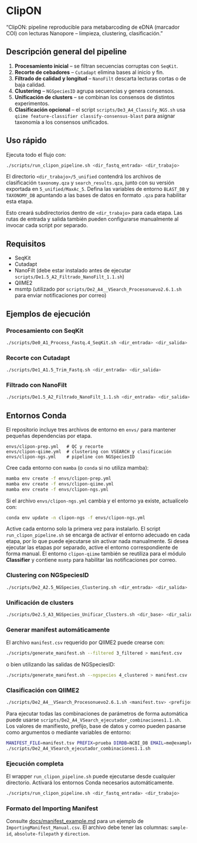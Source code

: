 # ClipON

“ClipON: pipeline reproducible para metabarcoding de eDNA (marcador COI) con lecturas Nanopore – limpieza, clustering, clasificación.”
## Descripción general del pipeline

1. **Procesamiento inicial** – se filtran secuencias corruptas con `SeqKit`.
2. **Recorte de cebadores** – `Cutadapt` elimina bases al inicio y fin.
3. **Filtrado de calidad y longitud** – `NanoFilt` descarta lecturas cortas o de baja calidad.
4. **Clustering** – `NGSpeciesID` agrupa secuencias y genera consensos.
5. **Unificación de clusters** – se combinan los consensos de distintos experimentos.
6. **Clasificación opcional** – el script `scripts/De3_A4_Classify_NGS.sh` usa `qiime feature-classifier classify-consensus-blast` para asignar taxonomía a los consensos unificados.


## Uso rápido

Ejecuta todo el flujo con:

```bash
./scripts/run_clipon_pipeline.sh <dir_fastq_entrada> <dir_trabajo>
```
El directorio `<dir_trabajo>/5_unified` contendrá los archivos de clasificación
`taxonomy.qza` y `search_results.qza`, junto con su versión exportada en
`5_unified/MaxAc_5`. Defina las variables de entorno `BLAST_DB` y `TAXONOMY_DB`
apuntando a las bases de datos en formato `.qza` para habilitar esta etapa.

Esto creará subdirectorios dentro de `<dir_trabajo>` para cada etapa.
Las rutas de entrada y salida también pueden configurarse manualmente al invocar cada script por separado.
## Requisitos

- SeqKit
- Cutadapt
- NanoFilt (debe estar instalado antes de ejecutar `scripts/De1.5_A2_Filtrado_NanoFilt_1.1.sh`)
- QIIME2
- msmtp (utilizado por `scripts/De2_A4__VSearch_Procesonuevo2.6.1.sh` para enviar notificaciones por correo)

## Ejemplos de ejecución

### Procesamiento con SeqKit
```bash
./scripts/De0_A1_Process_Fastq.4_SeqKit.sh <dir_entrada> <dir_salida>
```

### Recorte con Cutadapt
```bash
./scripts/De1_A1.5_Trim_Fastq.sh <dir_entrada> <dir_salida>
```

### Filtrado con NanoFilt
```bash
./scripts/De1.5_A2_Filtrado_NanoFilt_1.1.sh <dir_entrada> <dir_salida> <log_file>
```

## Entornos Conda

El repositorio incluye tres archivos de entorno en `envs/` para mantener
pequeñas dependencias por etapa.

```text
envs/clipon-prep.yml   # QC y recorte
envs/clipon-qiime.yml  # clustering con VSEARCH y clasificación
envs/clipon-ngs.yml    # pipeline con NGSpeciesID
```

Cree cada entorno con `mamba` (o `conda` si no utiliza mamba):

```bash
mamba env create -f envs/clipon-prep.yml
mamba env create -f envs/clipon-qiime.yml
mamba env create -f envs/clipon-ngs.yml
```

Si el archivo `envs/clipon-ngs.yml` cambia y el entorno ya existe,
actualícelo con:

```bash
conda env update -n clipon-ngs -f envs/clipon-ngs.yml
```

Active cada entorno solo la primera vez para instalarlo.  El script
`run_clipon_pipeline.sh` se encarga de activar el entorno adecuado en cada
etapa, por lo que puede ejecutarse sin activar nada manualmente.  Si desea
ejecutar las etapas por separado, active el entorno correspondiente de forma
manual.  El entorno `clipon-qiime` también se reutiliza para el módulo
**Classifier** y contiene `msmtp` para habilitar las notificaciones por correo.

### Clustering con NGSpeciesID
```bash
./scripts/De2_A2.5_NGSpecies_Clustering.sh <dir_entrada> <dir_salida>
```

### Unificación de clusters
```bash
./scripts/De2.5_A3_NGSpecies_Unificar_Clusters.sh <dir_base> <dir_salida>
```

### Generar manifest automáticamente
El archivo `manifest.csv` requerido por QIIME2 puede crearse con:

```bash
./scripts/generate_manifest.sh --filtered 3_filtered > manifest.csv
```

o bien utilizando las salidas de NGSpeciesID:

```bash
./scripts/generate_manifest.sh --ngspecies 4_clustered > manifest.csv
```

### Clasificación con QIIME2
```bash
./scripts/De2_A4__VSearch_Procesonuevo2.6.1.sh <manifest.tsv> <prefijo> <dirDB> <email> <cluster_identity> <blast_identity> <maxaccepts>
```
Para ejecutar todas las combinaciones de parámetros de forma automática puede usarse
`scripts/De2_A4_VSearch_ejecutador_combinaciones1.1.sh`. Los valores de manifiesto, prefijo,
base de datos y correo pueden pasarse como argumentos o mediante variables de entorno:
```bash
MANIFEST_FILE=manifest.tsv PREFIX=prueba DIRDB=NCBI_DB EMAIL=me@example.com \
./scripts/De2_A4_VSearch_ejecutador_combinaciones1.1.sh
```

### Ejecución completa
El wrapper `run_clipon_pipeline.sh` puede ejecutarse desde cualquier
directorio.  Activará los entornos Conda necesarios automáticamente.

```bash
./scripts/run_clipon_pipeline.sh <dir_fastq_entrada> <dir_trabajo>
```

### Formato del Importing Manifest
Consulte [docs/manifest_example.md](docs/manifest_example.md) para un ejemplo de `ImportingManifest_Manual.csv`. El archivo debe tener las columnas:
`sample-id`, `absolute-filepath` y `direction`.
